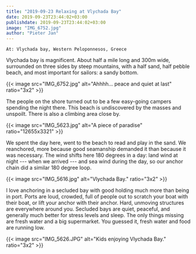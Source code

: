 ```yaml
---
title: "2019-09-23 Relaxing at Vlychada Bay"
date: 2019-09-23T23:44:02+03:00
publishdate: 2019-09-23T23:44:02+03:00
image: "IMG_6752.jpg"
author: "Pieter Jan"
---
```


`At: Vlychada bay, Western Peloponnesos, Greece`

Vlychada bay is magnificent. About half a mile long and 300m wide, surrounded on three sides by steep mountains, with a half sand, half pebble beach, and most important for sailors: a sandy bottom.

{{< image src="IMG_6752.jpg" alt="Ahhhh... peace and quiet at last" ratio="3x2" >}}

The people on the shore turned out to be a few easy-going campers spending the night there. This beach is undiscovered by the masses and unspoilt. There is also a climbing area close by.

{{< image src="IMG_5623.jpg" alt="A piece of paradise" ratio="12655x3321" >}}

We spent the day here, went to the beach to read and play in the sand. We reanchored, more because good seamanship demanded it than because it was necessary. The wind shifts here 180 degrees in a day: land wind at night --- when we arrived --- and sea wind during the day, so our anchor chain did a similar 180 degree loop.

{{< image src="IMG_5616.jpg" alt="Vlychada Bay." ratio="3x2" >}}

I love anchoring in a secluded bay with good holding much more than being in port. Ports are loud, crowded, full of people out to scratch your boat with their boat, or lift your anchor with their anchor. Hard, unmoving structures are everywhere around you. Secluded bays are quiet, peaceful, and generally much better for stress levels and sleep. The only things missing are fresh water and a big supermarket. You guessed it, fresh water and food are running low.

{{< image src="IMG_5626.JPG" alt="Kids enjoying Vlychada Bay." ratio="3x2" >}}


